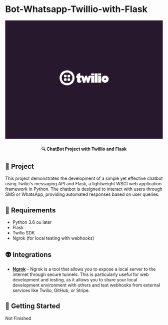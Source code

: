 # Bot-Whatsapp-Twillio-with-Flask

<p align="center">
    <img src="./assets/logo.gif" alt="logo">
</p>

<h4  align="center">
	🔍 ChatBot Project with Twillio and Flask
</h4>

## 🔭 Project

This project demonstrates the development of a simple yet effective chatbot using Twilio's messaging API and Flask, a lightweight WSGI web application framework in Python. The chatbot is designed to interact with users through SMS or WhatsApp, providing automated responses based on user queries.

## 💜 Requirements
- Python 3.6 ou later
- Flask
- Twilio SDK
- Ngrok (for local testing with webhooks)

## 👽 Integrations
* **[Ngrok](https://ngrok.com/)** - Ngrok is a tool that allows you to expose a local server to the internet through secure tunnels. This is particularly useful for web development and testing, as it allows you to share your local development environment with others and test webhooks from external services like Twilio, GitHub, or Stripe.

## 🤠 Getting Started

Not Finished